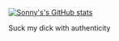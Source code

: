 [![Sonny's's GitHub stats](https://github-readme-stats.vercel.app/api?username=sonnyvesali&show_icons=true&theme=dark)](https://github.com/sonnyvesali/github-readme-stats)

Suck my dick with authenticity
